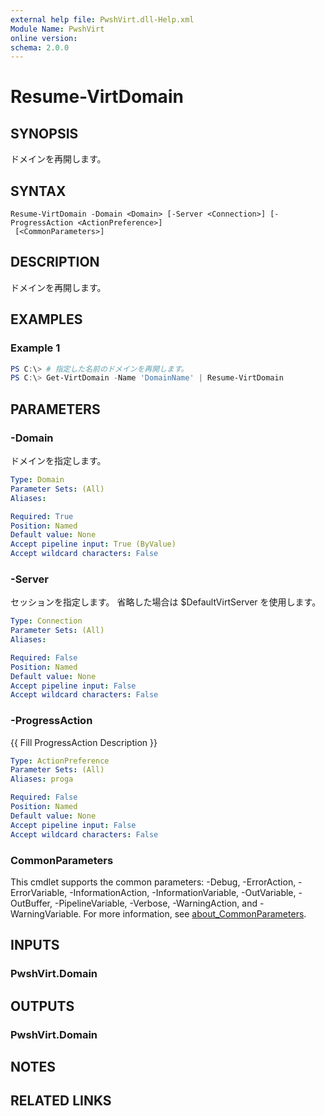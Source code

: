 ```yaml
---
external help file: PwshVirt.dll-Help.xml
Module Name: PwshVirt
online version:
schema: 2.0.0
---
```


# Resume-VirtDomain

## SYNOPSIS
ドメインを再開します。

## SYNTAX

```
Resume-VirtDomain -Domain <Domain> [-Server <Connection>] [-ProgressAction <ActionPreference>]
 [<CommonParameters>]
```

## DESCRIPTION
ドメインを再開します。

## EXAMPLES

### Example 1
```powershell
PS C:\> # 指定した名前のドメインを再開します。
PS C:\> Get-VirtDomain -Name 'DomainName' | Resume-VirtDomain
```

## PARAMETERS

### -Domain
ドメインを指定します。

```yaml
Type: Domain
Parameter Sets: (All)
Aliases:

Required: True
Position: Named
Default value: None
Accept pipeline input: True (ByValue)
Accept wildcard characters: False
```

### -Server
セッションを指定します。
省略した場合は $DefaultVirtServer を使用します。

```yaml
Type: Connection
Parameter Sets: (All)
Aliases:

Required: False
Position: Named
Default value: None
Accept pipeline input: False
Accept wildcard characters: False
```

### -ProgressAction
{{ Fill ProgressAction Description }}

```yaml
Type: ActionPreference
Parameter Sets: (All)
Aliases: proga

Required: False
Position: Named
Default value: None
Accept pipeline input: False
Accept wildcard characters: False
```

### CommonParameters
This cmdlet supports the common parameters: -Debug, -ErrorAction, -ErrorVariable, -InformationAction, -InformationVariable, -OutVariable, -OutBuffer, -PipelineVariable, -Verbose, -WarningAction, and -WarningVariable. For more information, see [about_CommonParameters](http://go.microsoft.com/fwlink/?LinkID=113216).

## INPUTS

### PwshVirt.Domain

## OUTPUTS

### PwshVirt.Domain

## NOTES

## RELATED LINKS
